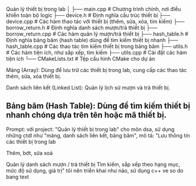 Quản lý thiết bị trong lab
│
├── main.cpp                    # Chương trình chính, nơi điều khiển toàn bộ logic
├── device.h                    # Định nghĩa cấu trúc thiết bị
├── device.cpp                  # Các hàm thao tác với thiết bị (thêm, sửa, xóa, tìm kiếm)
├── borrow_return.h             # Định nghĩa danh sách mượn/trả thiết bị
├── borrow_return.cpp           # Các hàm quản lý mượn/trả thiết bị
├── hash_table.h                # Định nghĩa bảng băm (hash table) dùng để tìm kiếm thiết bị nhanh
├── hash_table.cpp              # Các thao tác tìm kiếm thiết bị trong bảng băm
├── utils.h                     # Các hàm tiện ích, như sắp xếp, tìm kiếm
├── utils.cpp                   # Cài đặt các hàm tiện ích
└── CMakeLists.txt              # Tệp cấu hình CMake cho dự án

Mảng (Array):  Dùng để lưu trữ các thiết bị trong lab, cung cấp các thao tác thêm, sửa, xóa thiết bị.

Danh sách liên kết (Linked List): Quản lý lịch sử mượn và trả thiết bị.

Bảng băm (Hash Table): Dùng để tìm kiếm thiết bị nhanh chóng dựa trên tên hoặc mã thiết bị.
--------------------------------------------------------------------------------------------------------------------
Prompt:
với project: "Quản lý thiết bị trong lab" cho môn dsa, sử dụng những ctdl như "mảng, danh sách liên kết, bảng băm", mô tả: "Lưu thông tin các thiết bị trong lab  

Thêm, bớt, sửa xoá 

Quản lý danh sách mượn / trả thiết bị 
Tìm kiếm, sắp xếp theo hạng mục, mức độ sử dụng, giá trị"
tôi nên triển khai như nào, sử dụng c++
ve so do bang text